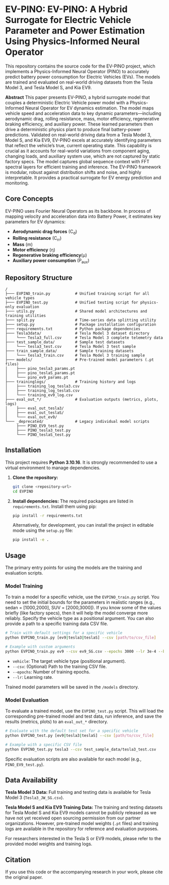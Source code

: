 # EV-PINO: EV-PINO: A Hybrid Surrogate for Electric Vehicle Parameter and Power Estimation Using Physics-Informed Neural Operator
This repository contains the source code for the EV-PINO project, which implements a Physics-Informed Neural Operator (PINO) to accurately predict battery power consumption for Electric Vehicles (EVs). The models are trained and evaluated on real-world driving datasets from the Tesla Model 3, and Tesla Model S, and Kia EV9.

**Abstract**
This paper presents EV-PINO, a hybrid surrogate model that couples a deterministic Electric Vehicle power model with a Physics-Informed Neural Operator for EV dynamics estimation. The model maps vehicle speed and acceleration data to key dynamic parameters—including aerodynamic drag, rolling resistance, mass, motor efficiency, regenerative braking efficiency, and auxiliary power. These learned parameters then drive a deterministic physics plant to produce final battery-power predictions. Validated on real-world driving data from a Tesla Model 3, Model S, and Kia EV9, EV-PINO excels at accurately identifying parameters that reflect the vehicle’s true, current operating state. This capability is crucial as it accounts for real-world variations from component aging, changing loads, and auxiliary system use, which are not captured by static factory specs. The model captures global sequence context with FFT spectral layers for efficient training and inference. The EV-PINO framework is modular, robust against distribution shifts and noise, and highly interpretable. It provides a practical surrogate for EV energy prediction and monitoring.

## Core Concepts
EV-PINO uses Fourier Neural Operators as its backbone. In process of mapping velocity and acceleration data into Battery Power, it estimates key parameters for EV dynamics:

- **Aerodynamic drag forces** (C<sub>d</sub>)
- **Rolling resistance** (C<sub>rr</sub>)  
- **Mass** (m)
- **Motor efficiency** (η)
- **Regenerative braking efficiency**(μ)
- **Auxiliary power consumption** (P<sub>aux</sub>)


## Repository Structure

```
/
├─── EVPINO_train.py           # Unified training script for all vehicle types
├─── EVPINO_test.py            # Unified testing script for physics-only evaluation
├─── utils.py                  # Shared model architectures and training utilities
├─── split.py                  # Time-series data splitting utility
├─── setup.py                  # Package installation configuration
├─── requirements.txt          # Python package dependencies
├─── Tesla3data/               # Tesla Model 3 dataset directory
│    └─── Tesla3_full.csv      # Tesla Model 3 complete telemetry data
├─── test_sample_data/         # Sample test datasets
│    └─── tesla3_test.csv      # Tesla Model 3 test sample
├─── train_sample_data/        # Sample training datasets
│    └─── tesla3_train.csv     # Tesla Model 3 training sample
├─── models/                   # Pre-trained model parameters (.pt files)
│    ├─── pino_tesla3_params.pt
│    ├─── pino_teslaS_params.pt
│    └─── pino_ev9_params.pt
├─── traininglogs/             # Training history and logs
│    ├─── training_log_tesla3.csv
│    ├─── training_log_teslaS.csv
│    └─── training_ev9_log.csv
├─── eval_out_*/               # Evaluation outputs (metrics, plots, logs)
│    ├─── eval_out_tesla3/
│    ├─── eval_out_teslaS/
│    └─── eval_out_ev9/
└─── _deprecated/              # Legacy individual model scripts
     ├─── PINO_EV9_test.py
     ├─── PINO_tesla3_test.py
     └─── PINO_teslaS_test.py
```

## Installation

This project requires **Python 3.10.16**. It is strongly recommended to use a virtual environment to manage dependencies.

1.  **Clone the repository:**
    ```bash
    git clone <repository-url>
    cd EVPINO
    ```

2.  **Install dependencies:**
    The required packages are listed in `requirements.txt`. Install them using pip:
    ```bash
    pip install -r requirements.txt
    ```
    Alternatively, for development, you can install the project in editable mode using the `setup.py` file:
    ```bash
    pip install -e .
    ```

## Usage

The primary entry points for using the models are the training and evaluation scripts.

### Model Training

To train a model for a specific vehicle, use the `EVPINO_train.py` script.
You need to set the initial bounds for the parameters in realistic ranges (e.g., sedan = [1000,2000], SUV = [2000,3000]).
If you know some of the values briefly (like factory specs), then it will help the model converge more reliably.
Specify the vehicle type as a positional argument. You can also provide a path to a specific training data CSV file.

```bash
# Train with default settings for a specific vehicle
python EVPINO_train.py [ev9|tesla3|teslaS] --csv [path/to/csv_file]

# Example with custom arguments
python EVPINO_train.py ev9 --csv ev9_SG.csv --epochs 3000 --lr 3e-4 --batch 256
```
*   `vehicle`: The target vehicle type (positional argument).
*   `--csv`: (Optional) Path to the training CSV file.
*   `--epochs`: Number of training epochs.
*   `--lr`: Learning rate.

Trained model parameters will be saved in the `/models` directory.

### Model Evaluation

To evaluate a trained model, use the `EVPINO_test.py` script. This will load the corresponding pre-trained model and test data, run inference, and save the results (metrics, plots) to an `eval_out_*` directory.

```bash
# Evaluate with the default test set for a specific vehicle
python EVPINO_test.py [ev9|tesla3|teslaS] --csv [path/to/csv_file]

# Example with a specific CSV file
python EVPINO_test.py tesla3 --csv test_sample_data/tesla3_test.csv
```
Specific evaluation scripts are also available for each model (e.g., `PINO_EV9_test.py`).

## Data Availability

**Tesla Model 3 Data:** Full training and testing data is available for Tesla Model 3 (`Tesla3_JW_SG.csv`).

**Tesla Model S and Kia EV9 Training Data:** The training and testing datasets for Tesla Model S and Kia EV9 models cannot be publicly released as we have not yet received open sourcing permission from our partner organizations. However, pre-trained model weights (`.pt` files) and training logs are available in the repository for reference and evaluation purposes.

For researchers interested in the Tesla S or EV9 models, please refer to the provided model weights and training logs.

## Citation

If you use this code or the accompanying research in your work, please cite the original paper.
